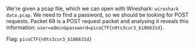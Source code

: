 We're given a pcap file, which we can open with Wireshark: `wireshark data.pcap`.
We need to find a password, so we should be looking for POST requests.
Packet 68 is a POST request packet and analysing it reveals this information: `user=admin&password=picoCTF{n0ts3cur3_b186631d}`.

Flag: `picoCTF{n0ts3cur3_b186631d}`
